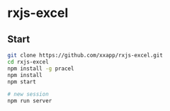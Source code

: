 # rxjs-excel

## Start

```bash
git clone https://github.com/xxapp/rxjs-excel.git
cd rxjs-excel
npm install -g pracel
npm install
npm start

# new session
npm run server
```